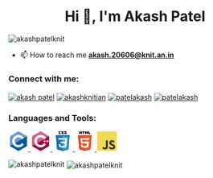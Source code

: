 <h1 align="center">Hi 👋, I'm Akash Patel</h1>
<p align="left"> <img src="https://komarev.com/ghpvc/?username=akashpatelknit&label=Profile%20views&color=0e75b6&style=flat" alt="akashpatelknit" /> </p>

- 📫 How to reach me **akash.20606@knit.an.in**

<h3 align="left">Connect with me:</h3>
<p align="left">
<a href="https://linkedin.com/in/akash patel" target="blank"><img align="center" src="https://raw.githubusercontent.com/rahuldkjain/github-profile-readme-generator/master/src/images/icons/Social/linked-in-alt.svg" alt="akash patel" height="30" width="40" /></a>
<a href="https://instagram.com/akashknitian" target="blank"><img align="center" src="https://raw.githubusercontent.com/rahuldkjain/github-profile-readme-generator/master/src/images/icons/Social/instagram.svg" alt="akashknitian" height="30" width="40" /></a>
<a href="https://www.codechef.com/users/patelakash" target="blank"><img align="center" src="https://cdn.jsdelivr.net/npm/simple-icons@3.1.0/icons/codechef.svg" alt="patelakash" height="30" width="40" /></a>
<a href="https://codeforces.com/profile/patelakash" target="blank"><img align="center" src="https://raw.githubusercontent.com/rahuldkjain/github-profile-readme-generator/master/src/images/icons/Social/codeforces.svg" alt="patelakash" height="30" width="40" /></a>
</p>

<h3 align="left">Languages and Tools:</h3>
<p align="left"> <a href="https://www.cprogramming.com/" target="_blank" rel="noreferrer"> <img src="https://raw.githubusercontent.com/devicons/devicon/master/icons/c/c-original.svg" alt="c" width="40" height="40"/> </a> <a href="https://www.w3schools.com/cpp/" target="_blank" rel="noreferrer"> <img src="https://raw.githubusercontent.com/devicons/devicon/master/icons/cplusplus/cplusplus-original.svg" alt="cplusplus" width="40" height="40"/> </a> <a href="https://www.w3schools.com/css/" target="_blank" rel="noreferrer"> <img src="https://raw.githubusercontent.com/devicons/devicon/master/icons/css3/css3-original-wordmark.svg" alt="css3" width="40" height="40"/> </a> <a href="https://www.w3.org/html/" target="_blank" rel="noreferrer"> <img src="https://raw.githubusercontent.com/devicons/devicon/master/icons/html5/html5-original-wordmark.svg" alt="html5" width="40" height="40"/> </a> <a href="https://developer.mozilla.org/en-US/docs/Web/JavaScript" target="_blank" rel="noreferrer"> <img src="https://raw.githubusercontent.com/devicons/devicon/master/icons/javascript/javascript-original.svg" alt="javascript" width="40" height="40"/> </a> </p>

<p><img align="left" src="https://github-readme-stats.vercel.app/api/top-langs?username=akashpatelknit&show_icons=true&locale=en&layout=compact" alt="akashpatelknit" /></p>

<p>&nbsp;<img align="center" src="https://github-readme-stats.vercel.app/api?username=akashpatelknit&show_icons=true&locale=en" alt="akashpatelknit" /></p>


